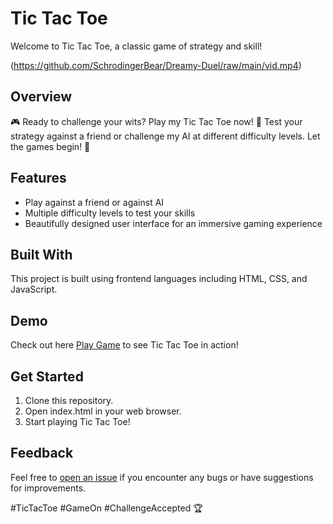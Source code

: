 # Tic Tac Toe

Welcome to Tic Tac Toe, a classic game of strategy and skill!

(https://github.com/SchrodingerBear/Dreamy-Duel/raw/main/vid.mp4)
## Overview

🎮 Ready to challenge your wits? Play my Tic Tac Toe now! 🌟 Test your strategy against a friend or challenge my AI at different difficulty levels. Let the games begin! 💪 

## Features

- Play against a friend or against AI
- Multiple difficulty levels to test your skills
- Beautifully designed user interface for an immersive gaming experience

## Built With

This project is built using frontend languages including HTML, CSS, and JavaScript.

## Demo

Check out here [Play Game](https://schrodingerbear.github.io/tictactoe-menu.html) to see Tic Tac Toe in action!

## Get Started

1. Clone this repository.
2. Open index.html in your web browser.
3. Start playing Tic Tac Toe!

## Feedback

Feel free to [open an issue](https://github.com/schrodingerbear/tictactoe/issues) if you encounter any bugs or have suggestions for improvements.

#TicTacToe #GameOn #ChallengeAccepted 🏆
